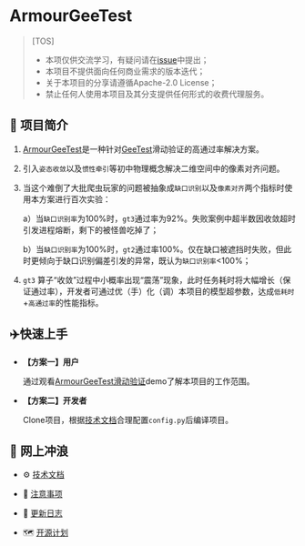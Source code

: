 # ArmourGeeTest

>[TOS]
> - 本项仅供交流学习，有疑问请在[issue](https://github.com/QIN2DIM/armour-geetest/issues)中提出；
> - 本项目不提供面向任何商业需求的版本迭代；
> - 关于本项目的分享请遵循Apache-2.0 License；
> - 禁止任何人使用本项目及其分支提供任何形式的收费代理服务。



## :carousel_horse: 项目简介

1. [ArmourGeeTest](https://github.com/QIN2DIM/armour-geetest)是一种针对[GeeTest](https://www.geetest.com/)滑动验证的高通过率解决方案。
2. 引入`姿态收敛`以及`惯性牵引`等初中物理概念解决二维空间中的像素对齐问题。
3. 当这个难倒了大批爬虫玩家的问题被抽象成`缺口识别`以及`像素对齐`两个指标时使用本方案进行百次实验：

    a）当`缺口识别率`为100%时，`gt3`通过率为92%。失败案例中超半数因收敛超时引发进程熔断，剩下的被怪兽吃掉了；
    
    b）当`缺口识别率`为100%时，`gt2`通过率100%。仅在缺口被遮挡时失败，但此时更倾向于缺口识别偏差引发的异常，既认为`缺口识别率`<100%；
    
4. `gt3` 算子“收敛”过程中小概率出现“震荡”现象，此时任务耗时将大幅增长（保证通过率），开发者可通过优（手）化（调）本项目的模型超参数，达成`低耗时`+`高通过率`的性能指标。

## :airplane:快速上手

- **【方案一】用户**

  通过观看[ArmourGeeTest滑动验证](https://www.yuque.com/docs/share/70b51b3c-b434-4e7f-b18a-62c806108488?#)demo了解本项目的工作范围。

- **【方案二】开发者**

  Clone项目，根据[技术文档](https://github.com/QIN2DIM/sspanel-geetest/blob/main/docs/subs/技术文档.md)合理配置`config.py`后编译项目。

## :ocean: 网上冲浪

- :gear: [技术文档](https://github.com/QIN2DIM/sspanel-geetest/blob/main/docs/subs/技术文档.md)

- :small_red_triangle: [注意事项](https://github.com/QIN2DIM/sspanel-geetest/blob/main/docs/subs/注意事项.md)

- :loudspeaker: [更新日志](https://github.com/QIN2DIM/sspanel-geetest/blob/main/docs/subs/更新日志.md)
- :world_map: [开源计划](https://github.com/QIN2DIM/sspanel-geetest/blob/main/docs/subs/开源计划.md)


